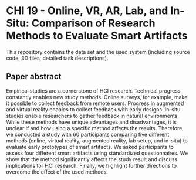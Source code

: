 # CHI 19 - Online, VR, AR, Lab, and In-Situ: Comparison of Research Methods to Evaluate Smart Artifacts
This repository contains the  data set and the used system (including source code, 3D files, detailed task descriptions).

## Paper abstract
Empirical studies are a cornerstone of HCI research. Technical progress constantly enables new study methods. Online surveys, for example, make it possible to collect feedback from remote users. Progress in augmented and virtual reality enables to collect feedback with early designs. In-situ studies enable researchers to gather feedback in natural environments.
While these methods have unique advantages and disadvantages, it is unclear if and how using a specific method affects the results. Therefore, we conducted a study with 60 participants comparing five different methods (online, virtual reality, augmented reality, lab setup, and in-situ) to evaluate early prototypes of smart artifacts. We asked participants to assess four different smart artifacts using standardized questionnaires. 
We show that the method significantly affects the study result and discuss implications for HCI research. Finally, we highlight further directions to overcome the effect of the used methods.
